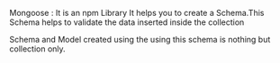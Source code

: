Mongoose : It is an npm Library
It helps you to create a Schema.This Schema helps to validate the data inserted inside the collection

Schema and Model created using the using this schema is nothing but collection only.
